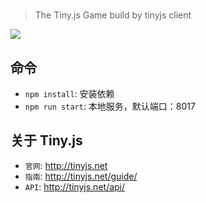 #

> The Tiny.js Game build by tinyjs client

![](http://tfs.alipayobjects.com/images/rmsweb/T1nqFhXdJcXXXXXXXX.png_120x120)

## 命令

- `npm install`: 安装依赖
- `npm run start`: 本地服务，默认端口：8017

## 关于 Tiny.js

- `官网`: http://tinyjs.net
- `指南`: http://tinyjs.net/guide/
- `API`: http://tinyjs.net/api/
